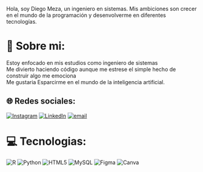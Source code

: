 Hola, soy Diego Meza, un ingeniero en sistemas. Mis ambiciones son crecer en el mundo de la programación y desenvolverme en diferentes tecnologías. 
# 💫 Sobre mi:
Estoy enfocado en mis estudios como ingeniero de sistemas<br>Me divierto haciendo código aunque me estrese el simple hecho de construir algo me emociona<br>Me gustaria Esparcirme en el mundo de la inteligencia artificial.


## 🌐 Redes sociales:
[![Instagram](https://img.shields.io/badge/Instagram-%23E4405F.svg?logo=Instagram&logoColor=white)](https://instagram.com/dameza24) [![LinkedIn](https://img.shields.io/badge/LinkedIn-%230077B5.svg?logo=linkedin&logoColor=white)](https://linkedin.com/in/https://www.linkedin.com/in/diego-andres-meza-rodriguez-b50078302/overlay/about-this-profile/?lipi=urn%3Ali%3Apage%3Ad_flagship3_profile_view_base%3B%2Bn4u8CXWQxGJDVDLqdlYcw%3D%3D) [![email](https://img.shields.io/badge/Email-D14836?logo=gmail&logoColor=white)](mailto:damezago24@gmail.com) 

# 💻 Tecnologias:
![R](https://img.shields.io/badge/r-%23276DC3.svg?style=for-the-badge&logo=r&logoColor=white) ![Python](https://img.shields.io/badge/python-3670A0?style=for-the-badge&logo=python&logoColor=ffdd54) ![HTML5](https://img.shields.io/badge/html5-%23E34F26.svg?style=for-the-badge&logo=html5&logoColor=white) ![MySQL](https://img.shields.io/badge/mysql-4479A1.svg?style=for-the-badge&logo=mysql&logoColor=white) ![Figma](https://img.shields.io/badge/figma-%23F24E1E.svg?style=for-the-badge&logo=figma&logoColor=white) ![Canva](https://img.shields.io/badge/Canva-%2300C4CC.svg?style=for-the-badge&logo=Canva&logoColor=white)


<!-- Proudly created with GPRM ( https://gprm.itsvg.in ) -->
